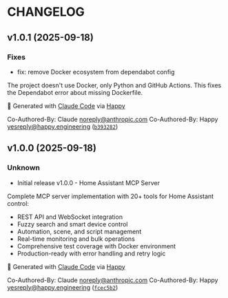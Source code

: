 # CHANGELOG


## v1.0.1 (2025-09-18)

### Fixes

* fix: remove Docker ecosystem from dependabot config

The project doesn't use Docker, only Python and GitHub Actions.
This fixes the Dependabot error about missing Dockerfile.

🤖 Generated with [Claude Code](https://claude.ai/code)
via [Happy](https://happy.engineering)

Co-Authored-By: Claude <noreply@anthropic.com>
Co-Authored-By: Happy <yesreply@happy.engineering> ([`b393282`](https://github.com/homeassistant-mcp/homeassistant-mcp/commit/b393282f7e5774ea706f364b27ff522e4af800a8))


## v1.0.0 (2025-09-18)

### Unknown

* Initial release v1.0.0 - Home Assistant MCP Server

Complete MCP server implementation with 20+ tools for Home Assistant control:
- REST API and WebSocket integration
- Fuzzy search and smart device control
- Automation, scene, and script management
- Real-time monitoring and bulk operations
- Comprehensive test coverage with Docker environment
- Production-ready with error handling and retry logic

🤖 Generated with [Claude Code](https://claude.ai/code)
via [Happy](https://happy.engineering)

Co-Authored-By: Claude <noreply@anthropic.com>
Co-Authored-By: Happy <yesreply@happy.engineering> ([`fcec5b2`](https://github.com/homeassistant-mcp/homeassistant-mcp/commit/fcec5b28c3bfe8eff904d5073484b82ebea86987))
